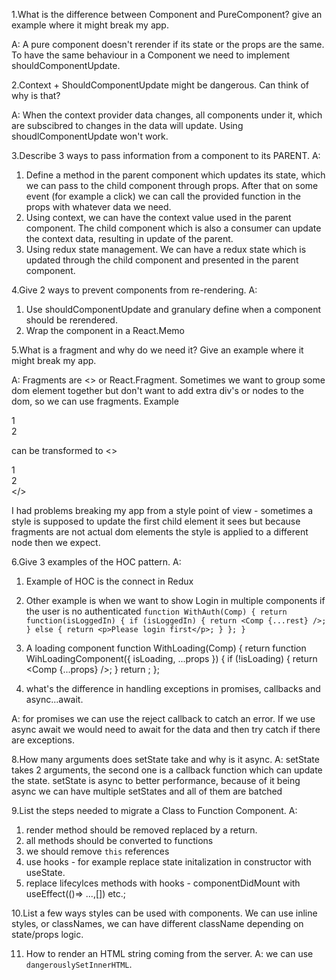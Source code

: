 1.What is the difference between Component and PureComponent? give an
example where it might break my app.

A: A pure component doesn't rerender if its state or the props are the same. 
To have the same behaviour in a Component we need to implement shouldComponentUpdate.

2.Context + ShouldComponentUpdate might be dangerous. Can think of
why is that?

A: When the context provider data changes, all components under it, which are subscibred to changes in the data 
will update. Using shoudlComponentUpdate won't work.

3.Describe 3 ways to pass information from a component to its PARENT.
A: 
1. Define a method in the parent component which updates its state, which we can pass to the child component through props.
After that on some event (for example a click) we can call the provided function in the props with whatever data we need.
2. Using context, we can have the context value used in the parent component. The child component which is also a consumer can update the context data,
resulting in update of the parent.
3. Using redux state management. We can have a redux state which is updated through the child component and presented in the parent component.

4.Give 2 ways to prevent components from re-rendering.
A: 
1. Use shouldComponentUpdate and granulary define when a component should be rerendered.
2. Wrap the component in a React.Memo 

5.What is a fragment and why do we need it? Give an example where it
might break my app.

A: Fragments are <> or React.Fragment. Sometimes we want to group some dom element together but don't want to add extra div's or nodes to the dom, 
so we can use fragments.
Example
<div>
    <div>1</div>
    <div>2</div>
</div>

can be transformed to
<>
    <div>1</div>
    <div>2</div>
</>

I had problems breaking my app from a style point of view - sometimes a style is supposed to update the first child element it sees but because fragments are not actual
dom elements the style is applied to a different node then we expect.

6.Give 3 examples of the HOC pattern.
A:
1. Example of HOC is the connect in Redux
2. Other example is when we want to show Login in multiple components if the user is no authenticated
`function WithAuth(Comp) {
  return function(isLoggedIn) {
    if (isLoggedIn) {
      return <Comp {...rest} />;
    } else {
      return <p>Please login first</p>;
    }
  };
}`

3. A loading component
function WithLoading(Comp) {
  return function WihLoadingComponent({ isLoading, ...props }) {
    if (!isLoading) {
        return <Comp {...props} />;
    }
    return <SpinnerComponent/>;
  };

7. what's the difference in handling exceptions in promises, callbacks and
async...await.

A: for promises we can use the reject callback to catch an error. If we use async await we would need to await for the data and then try catch if there are exceptions.

8.How many arguments does setState take and why is it async.
A:
setState takes 2 arguments, the second one is a callback function which can update the state.
setState is async to better performance, because of it being async we can have multiple setStates and all of them are batched

9.List the steps needed to migrate a Class to Function Component.
A:
1. render method should be removed replaced by a return.
2. all methods should be converted to functions
3. we should remove `this` references
4. use hooks - for example replace state initalization in constructor with useState.
5. replace lifecylces methods with hooks - componentDidMount with useEffect(()=> ...,[]) etc.;

10.List a few ways styles can be used with components.
We can use inline styles, or classNames, we can have different className depending on state/props logic.

11. How to render an HTML string coming from the server.
A: we can use `dangerouslySetInnerHTML`.
